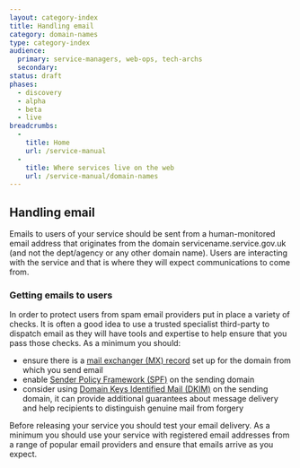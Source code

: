 ```yaml
---
layout: category-index
title: Handling email
category: domain-names
type: category-index
audience:
  primary: service-managers, web-ops, tech-archs
  secondary: 
status: draft
phases:
  - discovery
  - alpha
  - beta
  - live
breadcrumbs:
  -
    title: Home
    url: /service-manual
  -
    title: Where services live on the web
    url: /service-manual/domain-names
---
```


## Handling email

Emails to users of your service should be sent from a human-monitored email address that originates from the
domain servicename.service.gov.uk (and not the dept/agency or any other domain name). Users are interacting
with the service and that is where they will expect communications to come from.

### Getting emails to users

In order to protect users from spam email providers put in place a variety of checks. It is often a good idea
to use a trusted specialist third-party to dispatch email as they will have tools and expertise to help ensure
that you pass those checks. As a minimum you should:

* ensure there is a [mail exchanger (MX) record](https://en.wikipedia.org/wiki/MX_record) set up for the domain from which you send email
* enable [Sender Policy Framework (SPF)](https://en.wikipedia.org/wiki/Sender_Policy_Framework) on the sending domain
* consider using [Domain Keys Identified Mail (DKIM)](https://en.wikipedia.org/wiki/DomainKeys_Identified_Mail) on the sending domain, it can provide additional guarantees about message delivery and help recipients to distinguish genuine mail from forgery

Before releasing your service you should test your email delivery. As a minimum you should use your service with
registered email addresses from a range of popular email providers and ensure that emails arrive as you expect.

